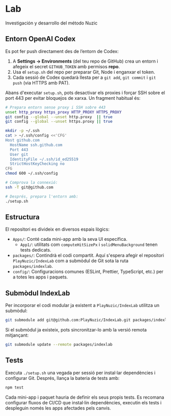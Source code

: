 # Lab
Investigación y desarrollo del método Nuzic
## Entorn OpenAI Codex

Es pot fer push directament des de l’entorn de Codex:

1. A **Settings → Environments** (del teu repo de GitHub) crea un entorn i
   afegeix el secret `GITHUB_TOKEN` amb permisos **repo**.
2. Usa el `setup.sh` del repo per preparar Git, Node i enganxar el token.
3. Cada sessió de Codex quedarà llesta per a `git add`, `git commit` i
   `git push` (via HTTPS amb PAT).

Abans d'executar `setup.sh`, pots desactivar els proxies i forçar SSH sobre el
port 443 per evitar bloquejos de xarxa. Un fragment habitual és:

```bash
# Prepara entorn sense proxy i SSH sobre 443
unset http_proxy https_proxy HTTP_PROXY HTTPS_PROXY
git config --global --unset http.proxy  || true
git config --global --unset https.proxy || true

mkdir -p ~/.ssh
cat > ~/.ssh/config <<'CFG'
Host github.com
  HostName ssh.github.com
  Port 443
  User git
  IdentityFile ~/.ssh/id_ed25519
  StrictHostKeyChecking no
CFG
chmod 600 ~/.ssh/config

# Comprova la connexió:
ssh -T git@github.com

# Després, prepara l'entorn amb:
./setup.sh
```

## Estructura

El repositori es divideix en diversos espais lògics:

- `Apps/`: Conté cada mini-app amb la seva UI específica.
  - `App1/`: utilitats com `computeHitSizePx` i `solidMenuBackground` tenen tests dedicats.
- `packages/`: Contindrà el codi compartit. Aquí s'espera afegir el repositori
  `PlayNuzic/IndexLab` com a submòdul de Git sota la ruta
  `packages/indexlab`.
- `config/`: Configuracions comunes (ESLint, Prettier, TypeScript, etc.) per a
  totes les apps i paquets.

## Submòdul IndexLab

Per incorporar el codi modular ja existent a `PlayNuzic/IndexLab` utilitza un
submòdul:

```bash
git submodule add git@github.com:PlayNuzic/IndexLab.git packages/indexlab
```

Si el submòdul ja existeix, pots sincronitzar-lo amb la versió remota mitjançant:

```bash
git submodule update --remote packages/indexlab
```

## Tests

Executa `./setup.sh` una vegada per sessió per instal·lar dependències i
configurar Git. Després, llança la bateria de tests amb:

```bash
npm test
```

Cada mini-app i paquet hauria de definir els seus propis tests. Es recomana
configurar fluxos de CI/CD que instal·lin dependències, executin els tests i
despleguin només les apps afectades pels canvis.
